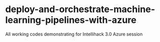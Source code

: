 # deploy-and-orchestrate-machine-learning-pipelines-with-azure
All working codes demonstrating for Intellihack 3.0 Azure session
